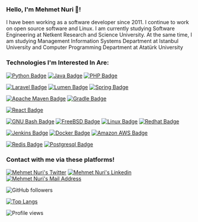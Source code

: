 
### Hello, I'm Mehmet Nuri 👋!

I have been working as a software developer since 2011. I continue to work on open source software and Linux.
I am currently studying Software Engineering at Netkent Research and Science University. At the same time, I am studying Management Information Systems Department at Istanbul University and Computer Programming Department at Atatürk University

### Technologies I'm Interested In Are:

[![Python Badge](https://img.shields.io/badge/Python-3776AB?style=for-the-badge&logo=python&logoColor=white)](#)
[![Java Badge](https://img.shields.io/badge/Java-007396?style=for-the-badge&logo=java&logoColor=white)](#)
[![PHP Badge](https://img.shields.io/badge/PHP-777BB4?style=for-the-badge&logo=php&logoColor=white)](#)




[![Laravel Badge](https://img.shields.io/badge/Laravel-FF2D20?style=for-the-badge&logo=laravel&logoColor=white)](#)
[![Lumen Badge](https://img.shields.io/badge/Lumen-E74430?style=for-the-badge&logo=lumen&logoColor=white)](#)
[![Spring Badge](https://img.shields.io/badge/Spring-6DB33F?style=for-the-badge&logo=spring&logoColor=white)](#)

[![Apache Maven Badge](https://img.shields.io/badge/Maven-C71A36?style=for-the-badge&logo=apache-maven&logoColor=white)](#)
[![Gradle Badge](https://img.shields.io/badge/Gradle-02303A?style=for-the-badge&logo=gradle&logoColor=white)](#)


[![React Badge](https://img.shields.io/badge/React-61DAFB?style=for-the-badge&logo=react&logoColor=white)](#)

[![GNU Bash Badge](https://img.shields.io/badge/GnuBash-4EEA25?style=for-the-badge&logo=gnu-bash&logoColor=black)](#)
[![FreeBSD Badge](https://img.shields.io/badge/FreeBSD-AB2B28?style=for-the-badge&logo=freebsd&logoColor=white)](#)
[![Linux Badge](https://img.shields.io/badge/Linux-FCC624?style=for-the-badge&logo=linux&logoColor=black)](#)
[![Redhat Badge](https://img.shields.io/badge/Redhat-EE0000?style=for-the-badge&logo=red-hat&logoColor=white)](#)

[![Jenkins Badge](https://img.shields.io/badge/Jenkins-D24939?style=for-the-badge&logo=jenkins&logoColor=white)](#)
[![Docker Badge](https://img.shields.io/badge/Docker-2496ED?style=for-the-badge&logo=docker&logoColor=white)](#)
[![Amazon AWS Badge](https://img.shields.io/badge/Amazon_AWS-232F3E?style=for-the-badge&logo=amazon-aws&logoColor=white)](#)

[![Redis Badge](https://img.shields.io/badge/Redis-DC382D?style=for-the-badge&logo=redis&logoColor=white)](#)
[![Postgresql Badge](https://img.shields.io/badge/Postgresql-337691?style=for-the-badge&logo=postgresql&logoColor=white)](#)


### Contact with me via these platforms!

<a href="https://www.twitter.com/codemnx/" target="_blank" rel="nofollow"><img alt="Mehmet Nuri's Twitter" src="https://img.shields.io/badge/Twitter-0077B5?style=for-the-badge&logo=twitter&logoColor=white" /></a>
<a href="https://www.linkedin.com/in/mehmetnuri/" target="_blank" rel="nofollow"><img alt="Mehmet Nuri's Linkedin" src="https://img.shields.io/badge/LinkedIn-0077B5?style=for-the-badge&logo=linkedin&logoColor=white" /></a>
 <a href="mailto:info@mehmetnuri.net" target="_blank" rel="nofollow"><img alt="Mehmet Nuri's Mail Address" src="https://img.shields.io/badge/E-Mail-D14836?style=for-the-badge&logo=mailru&logoColor=white" /></a>
 
 
 ![GitHub followers](https://img.shields.io/github/followers/mehmetnuri?color=black&label=Mehmet%20Nuri&logo=github&logoColor=red&style=social)
 
[![Top Langs](https://github-readme-stats.vercel.app/api/top-langs/?username=mehmetnuri&layout=compact&theme=radical)](https://github.com/anuraghazra/github-readme-stats)

![Profile views](https://gpvc.arturio.dev/mehmetnuri)  
